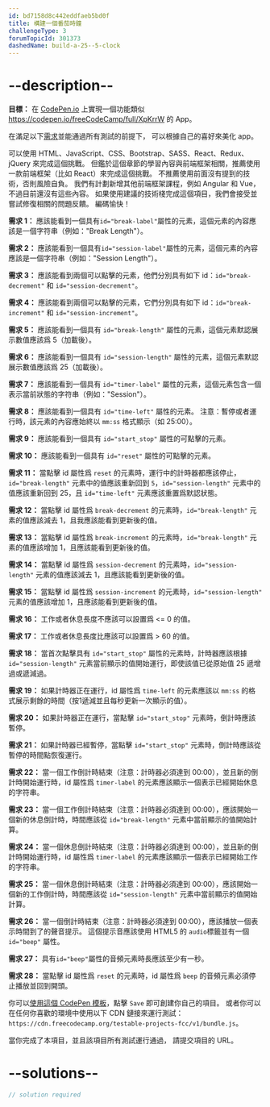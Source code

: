 ```yaml
---
id: bd7158d8c442eddfaeb5bd0f
title: 構建一個番茄時鐘
challengeType: 3
forumTopicId: 301373
dashedName: build-a-25--5-clock
---
```


# --description--

**目標：** 在 [CodePen.io](https://codepen.io) 上實現一個功能類似 <https://codepen.io/freeCodeCamp/full/XpKrrW> 的 App。

在滿足以下[需求](https://en.wikipedia.org/wiki/User_story)並能通過所有測試的前提下， 可以根據自己的喜好來美化 app。

可以使用 HTML、JavaScript、CSS、Bootstrap、SASS、React、Redux、jQuery 來完成這個挑戰。 但鑑於這個章節的學習內容與前端框架相關，推薦使用一款前端框架（比如 React）來完成這個挑戰。 不推薦使用前面沒有提到的技術，否則風險自負。 我們有計劃新增其他前端框架課程，例如 Angular 和 Vue，不過目前還沒有這些內容。 如果使用建議的技術棧完成這個項目，我們會接受並嘗試修復相關的問題反饋。 編碼愉快！

**需求 1：** 應該能看到一個具有`id="break-label"`屬性的元素，這個元素的內容應該是一個字符串（例如："Break Length"）。

**需求 2：** 應該能看到一個具有`id="session-label"`屬性的元素，這個元素的內容應該是一個字符串（例如："Session Length"）。

**需求 3：** 應該能看到兩個可以點擊的元素，他們分別具有如下 id：`id="break-decrement"` 和 `id="session-decrement"`。

**需求 4：** 應該能看到兩個可以點擊的元素，它們分別具有如下 id：`id="break-increment"` 和 `id="session-increment"`。

**需求 5：** 應該能看到一個具有 `id="break-length"` 屬性的元素，這個元素默認展示數值應該爲 5（加載後）。

**需求 6：** 應該能看到一個具有 `id="session-length"` 屬性的元素，這個元素默認展示數值應該爲 25（加載後）。

**需求 7：** 應該能看到一個具有 `id="timer-label"` 屬性的元素，這個元素包含一個表示當前狀態的字符串（例如："Session"）。

**需求 8：** 應該能看到一個具有 `id="time-left"` 屬性的元素。 注意：暫停或者運行時，該元素的內容應始終以 `mm:ss` 格式顯示（如 25:00）。

**需求 9：** 應該能看到一個具有 `id="start_stop"` 屬性的可點擊的元素。

**需求 10：** 應該能看到一個具有 `id="reset"` 屬性的可點擊的元素。

**需求 11：** 當點擊 id 屬性爲 `reset` 的元素時，運行中的計時器都應該停止，`id="break-length"` 元素中的值應該重新回到 `5`，`id="session-length"` 元素中的值應該重新回到 25，且 `id="time-left"` 元素應該重置爲默認狀態。

**需求 12：** 當點擊 id 屬性爲 `break-decrement` 的元素時，`id="break-length"` 元素的值應該減去 1，且我應該能看到更新後的值。

**需求 13：** 當點擊 id 屬性爲 `break-increment` 的元素時，`id="break-length"` 元素的值應該增加 1，且應該能看到更新後的值。

**需求 14：** 當點擊 id 屬性爲 `session-decrement` 的元素時，`id="session-length"` 元素的值應該減去 1，且應該能看到更新後的值。

**需求 15：** 當點擊 id 屬性爲 `session-increment` 的元素時，`id="session-length"` 元素的值應該增加 1，且應該能看到更新後的值。

**需求 16：** 工作或者休息長度不應該可以設置爲 &lt;= 0 的值。

**需求 17：** 工作或者休息長度比應該可以設置爲 > 60 的值。

**需求 18：** 當首次點擊具有 `id="start_stop"` 屬性的元素時，計時器應該根據 `id="session-length"` 元素當前顯示的值開始運行，即使該值已從原始值 25 遞增過或遞減過。

**需求 19：** 如果計時器正在運行，id 屬性爲 `time-left` 的元素應該以 `mm:ss` 的格式展示剩餘的時間（按1遞減並且每秒更新一次顯示的值）。

**需求 20：** 如果計時器正在運行，當點擊 `id="start_stop"` 元素時，倒計時應該暫停。

**需求 21：** 如果計時器已經暫停，當點擊 `id="start_stop"` 元素時，倒計時應該從暫停的時間點恢復運行。

**需求 22：** 當一個工作倒計時結束（注意：計時器必須達到 00:00），並且新的倒計時開始運行時，id 屬性爲 `timer-label` 的元素應該顯示一個表示已經開始休息的字符串。

**需求 23：** 當一個工作倒計時結束（注意：計時器必須達到 00:00），應該開始一個新的休息倒計時，時間應該從 `id="break-length"` 元素中當前顯示的值開始計算。

**需求 24：** 當一個休息倒計時結束（注意：計時器必須達到 00:00），並且新的倒計時開始運行時，id 屬性爲 `timer-label` 的元素應該顯示一個表示已經開始工作的字符串。

**需求 25：** 當一個休息倒計時結束（注意：計時器必須達到 00:00），應該開始一個新的工作倒計時，時間應該從 `id="session-length"` 元素中當前顯示的值開始計算。

**需求 26：** 當一個倒計時結束（注意：計時器必須達到 00:00），應該播放一個表示時間到了的聲音提示。 這個提示音應該使用 HTML5 的 `audio`標籤並有一個 `id="beep"` 屬性。

**需求 27：** 具有`id="beep"`屬性的音頻元素時長應該至少有一秒。

**需求 28：** 當點擊 id 屬性爲 `reset` 的元素時，id 屬性爲 `beep` 的音頻元素必須停止播放並回到開頭。

你可以<a href='https://codepen.io/pen?template=MJjpwO' target='_blank' rel='nofollow'>使用這個 CodePen 模板</a>，點擊 `Save` 即可創建你自己的項目。 或者你可以在任何你喜歡的環境中使用以下 CDN 鏈接來運行測試：`https://cdn.freecodecamp.org/testable-projects-fcc/v1/bundle.js`。

當你完成了本項目，並且該項目所有測試運行通過， 請提交項目的 URL。

# --solutions--

```js
// solution required
```
